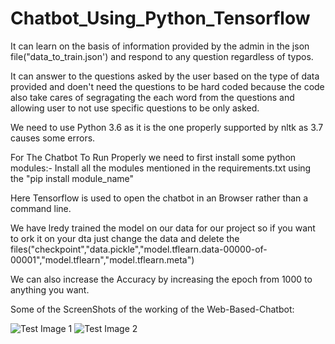 # Chatbot_Using_Python_Tensorflow
It can learn on the basis of information provided by the admin in the json file("data_to_train.json') and respond to any question regardless of typos.

It can answer to the questions asked by the user based on the type of data provided and doen't need the questions to be hard coded because the code also take cares of segragating the each word from the questions and allowing user to not use specific questions to be only asked.

We need to use Python 3.6 as it is the one properly supported by nltk as 3.7 causes some errors. 

For The Chatbot To Run Properly we need to first install some python modules:-
Install all the modules mentioned in the requirements.txt using the "pip install module_name"

Here Tensorflow is used to open the chatbot in an Browser rather than a command line.

We have lredy trained the model on our data for our project so if you want to ork it on your dta just change the data and delete the files("checkpoint","data.pickle","model.tflearn.data-00000-of-00001","model.tflearn","model.tflearn.meta")


We can also increase the Accuracy by increasing the epoch from 1000 to anything you want.

Some of the ScreenShots of the working of the Web-Based-Chatbot:


![Test Image 1](https://user-images.githubusercontent.com/47482315/69878995-56703f00-12ec-11ea-837a-53c85ac9936d.PNG)
![Test Image 2](https://github.com/thedevhack/testresd/blob/master/rfgf.PNG)
